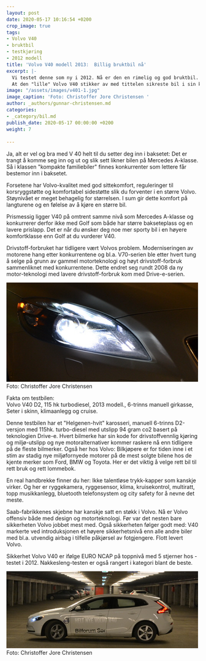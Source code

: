 ```yaml
---
layout: post
date: 2020-05-17 10:16:54 +0200
crop_image: true
tags:
- Volvo V40
- bruktbil
- testkjøring
- 2012 modell
title: 'Volvo V40 modell 2013:  Billig bruktbil nå'
excerpt: |-
  Vi testet denne som ny i 2012. Nå er den en rimelig og god bruktbil. Les vårt førsteinntrykk den gang.
  At den "lille" Volvo V40 stikker av med tittelen sikreste bil i sin klassse på NCAP-testen alt  i 2012 er både oppsiktsvekkende og imponerende. For nå er NCAP-testene utvidet og flere sider ved bilens sikkerhet testes nå enn før. I tillegg har bilen flotte kjøreegenskaper og et tiltalende og moderne design.
image: "/assets/images/v401-1.jpg"
image_caption: 'Foto: Christoffer Jore Christensen '
author: _authors/gunnar-christensen.md
categories:
- _category/bil.md
publish_date: 2020-05-17 00:00:00 +0200
weight: 7

---
```

Ja, alt er vel og bra med V 40 helt til du setter deg inn i baksetet: Det er trangt å komme seg inn og ut og slik sett likner bilen på Mercedes A-klasse. Så i klassen "kompakte familiebiler" finnes konkurrenter som lettere får bestemor inn i baksetet.

Forsetene har Volvo-kvalitet med god sittekomfort, reguleringer til korsryggstøtte og komfortabel sidestøtte slik du forventer i en større Volvo. Støynivået er meget behagelig for størrelsen. I sum gir dette komfort på langturene og en følelse av å kjøre en større bil.

Prismessig ligger V40 på omtrent samme nivå som Mercedes A-klasse og konkurrerer derfor ikke med Golf som både har større bakseteplass og en lavere prislapp. Det er når du ønsker deg noe mer sporty bil i en høyere komfortklasse enn Golf at du vurderer V40.

Drivstoff-forbruket har tidligere vært Volvos problem. Moderniseringen av motorene hang etter konkurrentene og bl.a. V70-serien ble etter hvert tung å selge på grunn av gammel motorteknologi og høyt drivstoff-forbruk sammenliknet med konkurrentene. Dette endret seg rundt 2008 da ny  
motor-teknologi med lavere drivstoff-forbruk kom med Drive-e-serien.

![](/assets/images/leasingbil.jpg)  
Foto: Christoffer Jore Christensen

Fakta om testbilen:  
Volvo V40 D2, 115 hk turbodiesel, 2013 modell., 6-trinns manuell girkasse, Seter i skinn, klimaanlegg og cruise.

Denne testbilen har et "Helgenen-hvit" karosseri, manuell 6-trinns D2-versjon med 115hk. turbo-diesel med utslipp 94 gram co2 basert på teknologien Drive-e. Hvert bilmerke har sin kode for drivstoffvennlig kjøring og miljø-utslipp og nye motoralternativer kommer raskere nå enn tidligere på de fleste bilmerker. Også her hos Volvo: Bilkjøpere er for tiden inne i et stim av stadig nye miljøfornyede motorer på de mest solgte bilene hos de kjente merker som Ford, BMW og Toyota. Her er det viktig å velge rett bil til rett bruk og rett lommebok.

En real handbrekke finner du her: Ikke talentløse trykk-kapper som kanskje virker. Og her er ryggekamera, ryggesensor, klima, kruisekontrol, multiratt, topp musikkanlegg, bluetooth telefonsystem og city safety for å nevne det meste.

Saab-fabrikkenes skjebne har kanskje satt en støkk i Volvo. Nå er Volvo offensiv både med design og motorteknologi. Før var det nesten bare sikkerheten Volvo jobbet mest med. Også sikkerheten følger godt med: V40 markerte ved introduksjonen et høyere sikkerhetsnivå enn alle andre biler med bl.a. utvendig airbag i tilfelle påkjørsel av fotgjengere. Flott levert Volvo.

Sikkerhet Volvo V40 er ifølge EURO NCAP på toppnivå med 5 stjerner hos - testet i 2012. Nakkesleng-testen er også rangert i kategori blant de beste.

![](/assets/images/v402.jpg)  
Foto: Christoffer Jore Christensen